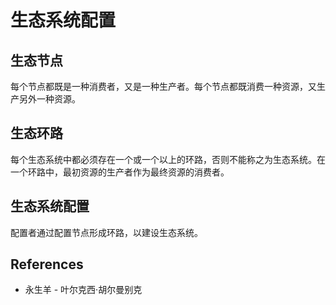 # 生态系统配置

## 生态节点

每个节点都既是一种消费者，又是一种生产者。每个节点都既消费一种资源，又生产另外一种资源。

## 生态环路

每个生态系统中都必须存在一个或一个以上的环路，否则不能称之为生态系统。在一个环路中，最初资源的生产者作为最终资源的消费者。

## 生态系统配置

配置者通过配置节点形成环路，以建设生态系统。

## References

- 永生羊 - 叶尔克西·胡尔曼别克
